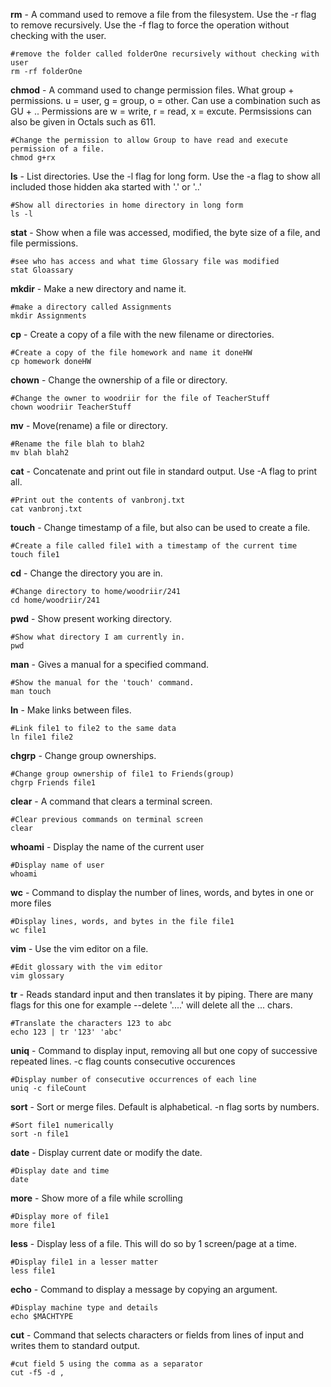 **rm** - A command used to remove a file from the filesystem. Use the -r flag to remove recursively. Use the -f flag to force the operation without checking 	with the user. 
```
#remove the folder called folderOne recursively without checking with user
rm -rf folderOne
```

**chmod** - A command used to change permission files. What group + permissions. u  = user, g  = group, o  = other. Can use a combination such as GU + ..
  Permissions are w = write, r = read, x = excute. Permsissions can also be given in Octals such as 611.
```
#Change the permission to allow Group to have read and execute permission of a file.
chmod g+rx
```

**ls** - List directories. Use the -l flag for long form. Use the -a flag to show all included those hidden aka started with '.' or '..'
```
#Show all directories in home directory in long form
ls -l
```

**stat** - Show when a file was accessed, modified, the byte size of a file, and file permissions.
```
#see who has access and what time Glossary file was modified
stat Gloassary
```

**mkdir** - Make a new directory and name it.
```
#make a directory called Assignments
mkdir Assignments
```

**cp** - Create a copy of a file with the new filename or directories.
```
#Create a copy of the file homework and name it doneHW
cp homework doneHW
```

**chown** - Change the ownership of a file or directory.
```
#Change the owner to woodriir for the file of TeacherStuff
chown woodriir TeacherStuff
```

**mv** - Move(rename) a file or directory.
```
#Rename the file blah to blah2
mv blah blah2
```

**cat** - Concatenate and print out file in standard output. Use -A flag to print all.
```
#Print out the contents of vanbronj.txt
cat vanbronj.txt
```

**touch** - Change timestamp of a file, but also can be used to create a file.
```
#Create a file called file1 with a timestamp of the current time
touch file1
```

**cd** - Change the directory you are in.
```
#Change directory to home/woodriir/241
cd home/woodriir/241
```

**pwd** - Show present working directory.
```
#Show what directory I am currently in.
pwd
```

**man** - Gives a manual for a specified command.
```
#Show the manual for the 'touch' command.
man touch
```

**ln** - Make links between files.
```
#Link file1 to file2 to the same data
ln file1 file2

```

**chgrp** - Change group ownerships.
```
#Change group ownership of file1 to Friends(group)
chgrp Friends file1
```

**clear** - A command that clears a terminal screen.
```
#Clear previous commands on terminal screen
clear
```

**whoami** - Display the name of the current user
```
#Display name of user
whoami
```

**wc** - Command to display the number of lines, words, and bytes in one or more files
```
#Display lines, words, and bytes in the file file1
wc file1
```

**vim** - Use the vim editor on a file.
```
#Edit glossary with the vim editor
vim glossary
```

**tr** - Reads standard input and then translates it by piping. There are many flags for this one for example --delete '....' will delete all the ... chars.
```
#Translate the characters 123 to abc
echo 123 | tr '123' 'abc'
```

**uniq** - Command to display input, removing all but one copy of successive repeated lines. -c flag counts consecutive occurences
```
#Display number of consecutive occurrences of each line
uniq -c fileCount
```

**sort** - Sort or merge files. Default is alphabetical. -n flag sorts by numbers.
```
#Sort file1 numerically
sort -n file1
```

**date** - Display current date or modify the date.
```
#Display date and time
date
```

**more** - Show more of a file while scrolling
```
#Display more of file1
more file1
```

**less** - Display less of a file. This will do so by 1 screen/page at a time.
```
#Display file1 in a lesser matter
less file1
```

**echo** - Command to display a message by copying an argument.
```
#Display machine type and details
echo $MACHTYPE
```

**cut** - Command that selects characters or fields from lines of input and writes them to standard output.
```
#cut field 5 using the comma as a separator
cut -f5 -d ,
```
